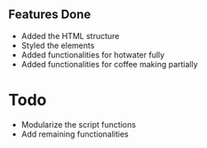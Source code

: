 ## Features Done
* Added the HTML structure
* Styled the elements
* Added functionalities for hotwater fully
* Added functionalities for coffee making partially

# Todo
* Modularize the script functions
* Add remaining functionalities